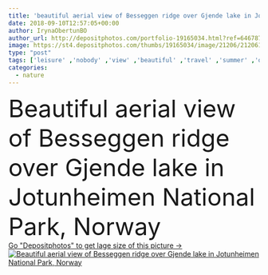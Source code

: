 ```yaml
---
title: 'beautiful aerial view of Besseggen ridge over Gjende lake in Jotunheimen National Park, Norway'
date: 2018-09-10T12:57:05+00:00
author: IrynaObertunBO
author_url: http://depositphotos.com/portfolio-19165034.html?ref=64678756
image: https://st4.depositphotos.com/thumbs/19165034/image/21206/212061066/api_thumb_450.jpg?forcejpeg=true
type: "post"
tags: ['leisure' ,'nobody' ,'view' ,'beautiful' ,'travel' ,'summer' ,'outdoors' ,'nature' ,'majestic' ,'landscape' ,'scenery' ,'scenic' ,'tourism' ,'landmark' ,'vacation' ,'journey' ,'trip' ,'lake' ,'discover' ,'wilderness' ,'tour' ,'place' ,'explore' ,'destination' ,'magnificent' ,'summertime' ,'spectacular' ,'norway' ,'jotunheimen' ,'national park' ,'aerial view' ,'Jotunheimen National Park' ,'Besseggen' ,'gjende' ,'Kingdom of Norway' ,'northwestern europe' ,'Gjende lake' ,'Besseggen ridge' ]
categories: 
  - nature
---
```

<div aling="center">
            <font size="60"> Beautiful aerial view of Besseggen ridge over Gjende lake in Jotunheimen National Park, Norway</font>   
</div>
<div>
    <a href='https://depositphotos.com/212061066/stock-photo-beautiful-aerial-view-besseggen-ridge.html?ref=64678756' target=_blank > Go "Depositphotos" to get lage size of this picture ->
        <img href='https://depositphotos.com/212061066/stock-photo-beautiful-aerial-view-besseggen-ridge.html?ref=64678756' src='https://st4.depositphotos.com/19165034/21206/i/950/depositphotos_212061066-stock-photo-beautiful-aerial-view-besseggen-ridge.jpg?forcejpeg=true' alt='Beautiful aerial view of Besseggen ridge over Gjende lake in Jotunheimen National Park, Norway' >
    </a>
</div>
